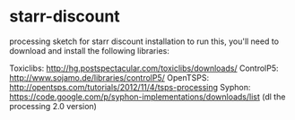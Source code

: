 # starr-discount
processing sketch for starr discount installation
to run this, you'll need to download and install the following libraries:

Toxiclibs: http://hg.postspectacular.com/toxiclibs/downloads/
ControlP5: http://www.sojamo.de/libraries/controlP5/
OpenTSPS: http://opentsps.com/tutorials/2012/11/4/tsps-processing
Syphon: https://code.google.com/p/syphon-implementations/downloads/list  (dl the processing 2.0 version)
